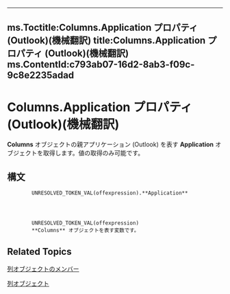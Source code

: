 

---
ms.Toctitle:Columns.Application プロパティ (Outlook)(機械翻訳)
title:Columns.Application プロパティ (Outlook)(機械翻訳)
ms.ContentId:c793ab07-16d2-8ab3-f09c-9c8e2235adad
---
# Columns.Application プロパティ (Outlook)(機械翻訳)




**Columns** オブジェクトの親アプリケーション (Outlook) を表す **Application** オブジェクトを取得します。値の取得のみ可能です。

## 構文

            UNRESOLVED_TOKEN_VAL(offexpression).**Application**




            UNRESOLVED_TOKEN_VAL(offexpression)
            **Columns** オブジェクトを表す変数です。



## Related Topics

[列オブジェクトのメンバー](dac88ab6-44f9-87c9-cd71-e8c6beee2b69.md)

[列オブジェクト](628bf0cf-4ee8-5e5c-09d7-89d7adf256ca.md)




